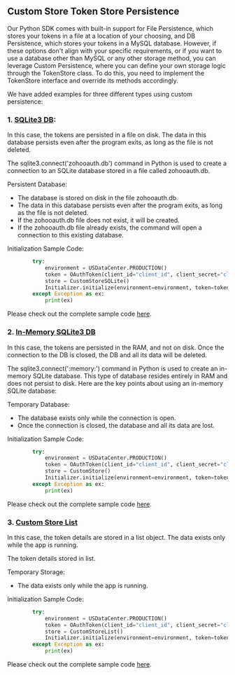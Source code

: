 Custom Store Token Store Persistence
------------------------------------
Our Python SDK comes with built-in support for File Persistence, which stores your tokens in a file at a location of your choosing, and DB Persistence, which stores your tokens in a MySQL database. However, if these options don't align with your specific requirements, or if you want to use a database other than MySQL or any other storage method, you can leverage Custom Persistence, where you can define your own storage logic through the TokenStore class. To do this, you need to implement the TokenStore interface and override its methods accordingly.

We have added examples for three different types using custom persistence:

### 1. [SQLite3 DB](custom_store_sqlite.py): 

In this case, the tokens are persisted in a file on disk. The data in this database persists even after the program exits, as long as the file is not deleted.

The sqlite3.connect('zohooauth.db') command in Python is used to create a connection to an SQLite database stored in a file called zohooauth.db. 

Persistent Database:
 - The database is stored on disk in the file zohooauth.db.
 - The data in this database persists even after the program exits, as long as the file is not deleted.
 - If the zohooauth.db file does not exist, it will be created.
 - If the zohooauth.db file already exists, the command will open a connection to this existing database.

Initialization Sample Code:
```python
        try:
            environment = USDataCenter.PRODUCTION()
            token = OAuthToken(client_id="client_id", client_secret="client_secret", refresh_token="refresh_token")
            store = CustomStoreSQLite()
            Initializer.initialize(environment=environment, token=token, store=store)
        except Exception as ex:
            print(ex)
```
Please check out the complete sample code [here](custom_store_sqlite.py).

### 2. [In-Memory SQLite3 DB](custom_store_in_memory.py)

In this case, the tokens are persisted in the RAM, and not on disk. Once the connection to the DB is closed, the DB and all its data will be deleted.

The sqlite3.connect(':memory:') command in Python is used to create an in-memory SQLite database. This type of database resides entirely in RAM and does not persist to disk. Here are the key points about using an in-memory SQLite database:

Temporary Database:
 - The database exists only while the connection is open.
 - Once the connection is closed, the database and all its data are lost.

Initialization Sample Code:
```python
        try:
            environment = USDataCenter.PRODUCTION()
            token = OAuthToken(client_id="client_id", client_secret="client_secret", refresh_token="refresh_token")
            store = CustomStore()
            Initializer.initialize(environment=environment, token=token, store=store)
        except Exception as ex:
            print(ex)
```
Please check out the complete sample code [here](custom_store_in_memory.py).

### 3. [Custom Store List](custom_store_list.py)

In this case, the token details are stored in a list object. The data exists only while the app is running.

The token details stored in list.

Temporary Storage:
 - The data exists only while the app is running.

Initialization Sample Code:
```python
        try:
            environment = USDataCenter.PRODUCTION()
            token = OAuthToken(client_id="client_id", client_secret="client_secret", refresh_token="refresh_token")
            store = CustomStoreList()
            Initializer.initialize(environment=environment, token=token, store=store)
        except Exception as ex:
            print(ex)
```
Please check out the complete sample code [here](custom_store_list.py).